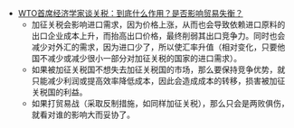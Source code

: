 - [WTO首席经济学家谈关税：到底什么作用？是否影响贸易失衡？](https://www.yicai.com/news/102568156.html)
	- 加征关税会影响进口需求，因为价格上涨，从而也会导致依赖进口原料的出口企业成本上升，而抬高出口价格，最终削弱其出口竞争力。同时也会减少对外汇的需求，因为进口少了，所以使汇率升值（相对变化，只要他国不减少或减少很小一部分对加征关税的国家的进口需求）。
	- 如果被加征关税国不想失去加征关税国的市场，那么要保持竞争优势，就只能减少利润或提高效率降低成本，因此会造成成本的转移，损害被加征关税国的利益。
	- 如果打贸易战（采取反制措施，如同样加征关税），那么只会是两败俱伤，就看对谁的影响大而妥协了。